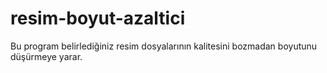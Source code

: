 # resim-boyut-azaltici
Bu program belirlediğiniz resim dosyalarının kalitesini bozmadan boyutunu düşürmeye yarar.
